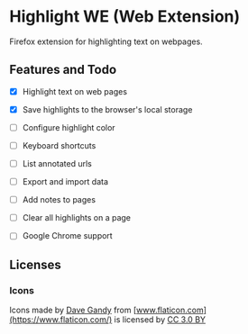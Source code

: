 # Highlight WE (Web Extension)


Firefox extension for highlighting text on webpages.


## Features and Todo


- [x] Highlight text on web pages
- [x] Save highlights to the browser's local storage
- [ ] Configure highlight color
- [ ] Keyboard shortcuts
- [ ] List annotated urls
- [ ] Export and import data
- [ ] Add notes to pages
- [ ] Clear all highlights on a page
- [ ] Google Chrome support


## Licenses


### Icons

Icons made by [Dave Gandy](https://www.flaticon.com/authors/dave-gandy) from
[www.flaticon.com](https://www.flaticon.com/) is licensed by
[CC 3.0 BY](http://creativecommons.org/licenses/by/3.0/)
